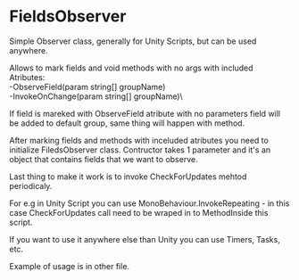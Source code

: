 # FieldsObserver
 Simple Observer class, generally for Unity Scripts, but can be used anywhere.
 
 Allows to mark fields and void methods with no args with included Atributes:\
 -ObserveField(param string[] groupName)\
 -InvokeOnChange(param string[] groupName)\
 
 
If field is mareked with ObserveField atribute with no parameters field will be added to default group, same thing will happen with method.
 
After marking fields and methods with inceluded atributes you need to initialize FiledsObserver class.
Contructor takes 1 parameter and it's an object that contains fields that we want to observe.

Last thing to make it work is to invoke CheckForUpdates mehtod periodicaly.

For e.g in Unity Script you can use MonoBehaviour.InvokeRepeating - in this case CheckForUpdates call need to be wraped in to MethodInside this script.

If you want to use it anywhere else than Unity you can use Timers, Tasks, etc.

Example of usage is in other file.
